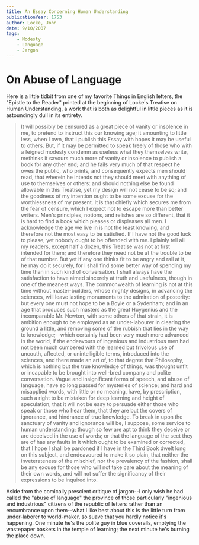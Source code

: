 ```yaml
---
title: An Essay Concerning Human Understanding
publicationYear: 1753
author: Locke, John
date: 9/10/2007
tags:
    - Modesty
    - Language
    - Jargon
---
```


# On Abuse of Language

Here is a little tidbit from one of my favorite Things in English letters, the "Epistle to the Reader" printed at
the beginning of Locke's Treatise on Human Understanding, a work that is both as delightful in little pieces as it is astoundingly dull in its entirety.

> It will possibly be censured as a great piece of vanity or insolence in me, to pretend to instruct this our knowing age; it amounting to little less, when I own, that I publish this Essay with hopes it may be useful to others. But, if it may be permitted to speak freely of those who with a feigned modesty condemn as useless what they themselves write, methinks it savours much more of vanity or insolence to publish a book for any other end; and he fails very much of that respect he owes the public, who prints, and consequently expects men should read, that wherein he intends not they should meet with anything of use to themselves or others: and should nothing else be found allowable in this Treatise, yet my design will not cease to be so; and the goodness of my intention ought to be some excuse for the worthlessness of my present. It is that chiefly which secures me from the fear of censure, which I expect not to escape more than better writers. Men's principles, notions, and relishes are so different, that it is hard to find a book which pleases or displeases all men. I acknowledge the age we live in is not the least knowing, and therefore not the most easy to be satisfied. If I have not the good luck to please, yet nobody ought to be offended with me. I plainly tell all my readers, except half a dozen, this Treatise was not at first intended for them; and therefore they need not be at the trouble to be of that number. But yet if any one thinks fit to be angry and rail at it, he may do it securely, for I shall find some better way of spending my time than in such kind of conversation. I shall always have the satisfaction to have aimed sincerely at truth and usefulness, though in one of the meanest ways. The commonwealth of learning is not at this time without master-builders, whose mighty designs, in advancing the sciences, will leave lasting monuments to the admiration of posterity: but every one must not hope to be a Boyle or a Sydenham; and in an age that produces such masters as the great Huygenius and the incomparable Mr. Newton, with some others of that strain, it is ambition enough to be employed as an under-labourer in clearing the ground a little, and removing some of the rubbish that lies in the way to knowledge;--which certainly had been very much more advanced in the world, if the endeavours of ingenious and industrious men had not been much cumbered with the learned but frivolous use of uncouth, affected, or unintelligible terms, introduced into the sciences, and there made an art of, to that degree that Philosophy, which is nothing but the true knowledge of things, was thought unfit or incapable to be brought into well-bred company and polite conversation. Vague and insignificant forms of speech, and abuse of language, have so long passed for mysteries of science; and hard and misapplied words, with little or no meaning, have, by prescription, such a right to be mistaken for deep learning and height of speculation, that it will not be easy to persuade either those who speak or those who hear them, that they are but the covers of ignorance, and hindrance of true knowledge. To break in upon the sanctuary of vanity and ignorance will be, I suppose, some service to human understanding; though so few are apt to think they deceive or are deceived in the use of words; or that the language of the sect they are of has any faults in it which ought to be examined or corrected, that I hope I shall be pardoned if I have in the Third Book dwelt long on this subject, and endeavoured to make it so plain, that neither the inveterateness of the mischief, nor the prevalency of the fashion, shall be any excuse for those who will not take care about the meaning of their own words, and will not suffer the significancy of their expressions to be inquired into.

Aside from the comically prescient critique of jargon--I only wish he had called the "abuse of language" the province of those particularly "ingenious and industrious" citizens of the republic of letters rather than an encumbrance upon them--what I like best about this is the little turn from under-laborer to world-maker, so suave that you hardly notice it's happening.  One minute he's the polite guy in blue coveralls, emptying the wastepaper baskets in the temple of learning; the next minute he's burning the place down.

